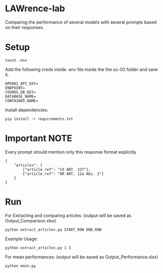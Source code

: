 # LAWrence-lab
Comparing the performance of several models with several prompts based on their responses.

# Setup

```
touch .env
```

Add the following creds inside .env file inside the the uc-02 folder and save it.

```
OPENAI_API_KEY=
ENDPOINT=
COSMOS_DB_KEY=
DATABASE_NAME=
CONTAINER_NAME=
```

Install dependencies:

```
pip install -r requirements.txt
```

# Important NOTE

Every prompt should mention only this response format explicitly

```
{
    "articles": [
        {"article_ref": "CO ART. 337"},
        {"article_ref": "OR ART. 12a Abs. 2"}
    ]
}
```

# Run

For Extracting and comparing articles: (output will be saved as Output_Comparison.xlsx)

<code>python extract_articles.py START_ROW END_ROW</code>

Example Usage:

```
python extract_articles.py 1 3
```

For mean performances: (output will be saved as Output_Performance.xlsx)

```
python main.py
```
